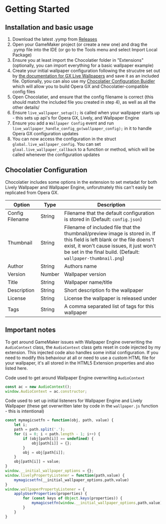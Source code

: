 # Getting Started

## Installation and basic usage

1. Download the latest .yymp from [Releases](https://github.com/Sidorakh/chocolatier/releases)
2. Open your GameMaker project (or create a new one) and drag the .yymp file into the IDE (or go to the Tools menu and select Import Local Package)
3. Ensure you at least import the Chocolatier folder in "Extensions" (optionally, you can import everything for a basic wallpaper example)
4. Create your initial wallpaper configuration following the strucutre set out by [the documentation for GX Live Wallpapers](https://manual.gamemaker.io/beta/en/GameMaker_Language/GML_Reference/Live_Wallpapers/wallpaper_set_config.htm) and save it as an included file. Optionally, you can also use my [Chocolatier Configuration Buidler](https://tools.sidorakh.net/chocolatier) which will allow you to build Opera GX and Chocolatier-compatible config files
5. Open Chocolatier, and ensure that the config filename is correct (this should match the included file you created in step 4), as well as all the other details/
6. Ensure `live_wallpaper_setup();` is called when your wallpaper starts up - this sets up api's for Opera GX, Lively, and Wallpaper Engine
7. Ensure you add a `Wallpaper Config` event and run `live_wallpaper_handle_config_gx(wallpaper_config);` in it to handle Opera GX configuration updates
8. You can now access the configuration in the struct `global.live_wallpaper_config`. You can set `gloal.live_wallpaper_callback` to a function or method, which will be called whenever the configuration updates

## Chocolatier Configuration

Chocolatier includes some options in the extension to set metadat for both Lively Wallpaper and Wallpaper Engine, unforutnately this can't easily be replicated from Opera GX. 

| Option | Type | Description |
| - | - | - |
| Config Filename | String | Filename that the default configuration is stored in (Default: `config.json`) |
| Thumbnail | String | Filename of included file that the thumbnail/preview image is stored in. If this field is left blank or the file doens't exist, it won't cause issues, it just won't be set in the final build. (Default: `wallpaper-thumbnail.png`) |
| Author | String | Authors name | 
| Version | Number | Wallpaper version |
| Title | String | Wallpaper name/title |
| Description | String | Short description fo the wallpaper |
| License | String | License the wallpaper is released under | 
| Tags | String | A comma separated list of tags for this wallpaper |


## Important notes

To get around GameMaker issues with Wallpaper Engine overwriting the `AudioContext` class, the `AudioContext` class gets reset in code injected by my extension. This injected code also handles some initial configuration. If you need to modify this behaviour at all or need to use a custom HTML file for your wallpaper, it's all stored in the HTML5 Extension properties and also listed here. 


Code used to get around Wallpaper Engine overwriting `AudioContext`
```js
const ac = new AudioContext();
window.AudioContext = ac.constructor;
```

Code used to set up initial listeners for Wallpaper Engine and Lively Wallpaper (these get overwritten later by code in the `wallpaper.js` function - this is intentional)

```js
const mymagicsetfn = function(obj, path, value) {
    let i;
    path = path.split('.');
    for (i = 0; i < path.length - 1; i++) {
        if (obj[path[i]] == undefined) {
            obj[path[i]] = {};
        }
        obj = obj[path[i]];
    }
    obj[path[i]] = value;
}
window.__initial_wallpaper_options = {};
window.livelyPropertyListener = function(path,value) {
    mymagicsetfn(__initial_wallpaper_options,path,value)
}
window.wallpaperPropertyListener = {
    applyUserProperties(properties) {
        for (const keys of Object.keys(properties)) {
            mymagicsetfn(window.__initial_wallpaper_options,path,value);
        }
    }
}
```
